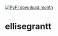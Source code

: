 [![PyPI download month](https://img.shields.io/pypi/dm/ansicolortags.svg)](https://pypi.python.org/pypi/ansicolortags/)
# ellisegrantt
